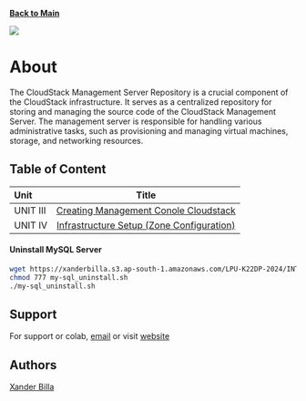 [**Back to Main**](https://github.com/xanderbilla/LPU-Academics/blob/main/README.md)

![](https://upload.wikimedia.org/wikipedia/commons/7/70/Apache_CloudStack_Logo.svg)

# About

The CloudStack Management Server Repository is a crucial component of the CloudStack infrastructure. It serves as a centralized repository for storing and managing the source code of the CloudStack Management Server. The management server is responsible for handling various administrative tasks, such as provisioning and managing virtual machines, storage, and networking resources.

## Table of Content

| Unit      |    Title                    |
| :-------- | :----------: |
| UNIT III | [Creating Management Conole Cloudstack](https://github.com/xanderbilla/LPU-Academics/blob/main/INT362%20-%20CLOUDSTACK/Unit%203.md) |
| UNIT IV | [Infrastructure Setup (Zone Configuration)](https://github.com/xanderbilla/LPU-Academics/blob/main/INT362%20-%20CLOUDSTACK/Unit%204.md) |


#### Uninstall MySQL Server

```sh
wget https://xanderbilla.s3.ap-south-1.amazonaws.com/LPU-K22DP-2024/INT_362/my-sql_uninstall.sh
chmod 777 my-sql_uninstall.sh
./my-sql_uninstall.sh
```

## Support

For support or colab, [email](mailto:dev.xanderbilla@gmail.com) or visit [website](https://xanderbilla.com)

## Authors

[Xander Billa](https://xanderbilla.com)
